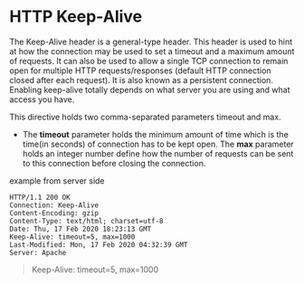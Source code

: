 # HTTP Keep-Alive

The Keep-Alive header is a general-type header. This header is used to hint at how the connection may be used to set a timeout and a maximum amount of requests. It can also be used to allow a single TCP connection to remain open for multiple HTTP requests/responses (default HTTP connection closed after each request). It is also known as a persistent connection. Enabling keep-alive totally depends on what server you are using and what access you have.

This directive holds two comma-separated parameters timeout and max.
- The **timeout** parameter holds the minimum amount of time which is the time(in seconds) of connection has to be kept open.
The **max** parameter holds an integer number define how the number of requests can be sent to this connection before closing the connection.

example from server side
```
HTTP/1.1 200 OK
Connection: Keep-Alive
Content-Encoding: gzip
Content-Type: text/html; charset=utf-8
Date: Thu, 17 Feb 2020 18:23:13 GMT
Keep-Alive: timeout=5, max=1000
Last-Modified: Mon, 17 Feb 2020 04:32:39 GMT
Server: Apache
``` 

> Keep-Alive: timeout=5, max=1000